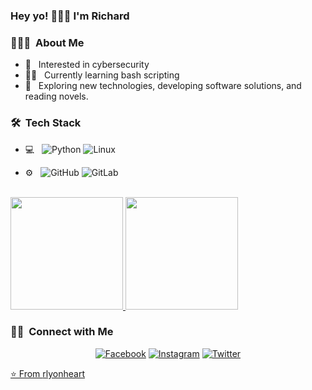 ### Hey yo! 👋🏾🤓 I'm Richard

<h3> 👨🏾‍💻 &nbsp;About Me </h3>

- 🌱 &nbsp; Interested in cybersecurity
- ✍🏾 &nbsp; Currently learning bash scripting
- 🤔 &nbsp; Exploring new technologies, developing software solutions, and reading novels.

<h3> 🛠 &nbsp;Tech Stack</h3>

- 💻 &nbsp;
  ![Python](https://img.shields.io/badge/-Python-333333?style=flat&logo=python)
  ![Linux](https://img.shields.io/badge/-Linux-333333?style=flat&logo=Linux)
   
- ⚙️ &nbsp;
  ![GitHub](https://img.shields.io/badge/-GitHub-333333?style=flat&logo=github)
  ![GitLab](https://img.shields.io/badge/-GitLab-333333?style=flat&logo=gitlab)

<br/>

<a href="https://github.com/rlyonheart">
  <img height="180em" src="https://github-readme-stats.vercel.app/api?username=rlyonheart&theme=buefy&show_icons=true" />
  <img height="180em" src="https://github-readme-stats.vercel.app/api/top-langs/?username=rlyonheart&theme=buefy&layout=compact" />
</a>

<br/>

<h3> 🤝🏾 &nbsp;Connect with Me </h3>

<p align="center">
<a href="https://www.facebook.com/rly0nheart/"><img alt="Facebook" src="https://img.shields.io/badge/Facebook-rly0nheart-blue?style=flat&logo=Facebook"></a>
<a href="https://www.instagram.com/rlyonheart/"><img alt="Instagram" src="https://img.shields.io/badge/Instagram-rlyonheart-blue?style=flat&logo=instagram"></a>
<a href=" https://www.twitter.com/rly0nheart/"><img alt="Twitter" src="https://img.shields.io/twitter/follow/rly0nheart">
</p>

⭐️ From [rlyonheart](https://github.com/rlyonheart)
